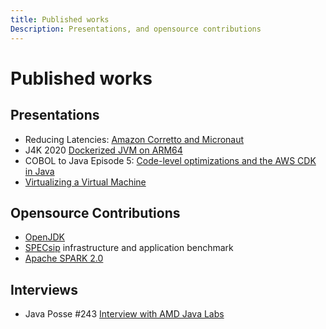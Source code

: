 ```yaml
---
title: Published works
Description: Presentations, and opensource contributions
---
```


# Published works

## Presentations

* Reducing Latencies: [Amazon Corretto and Micronaut](https://www.youtube.com/watch?v=1XJm7vwF3s8)
* J4K 2020 [Dockerized JVM on ARM64](https://www.youtube.com/watch?v=naz4LMS7U58)
* COBOL to Java Episode 5: [Code-level optimizations and the AWS CDK in Java](https://pages.awscloud.com/cobol-to-java-video-series.html)
* [Virtualizing a Virtual Machine](https://www.slideshare.net/adorepump/virtualizing-a-virtual-machine-presentation)

## Opensource Contributions

* [OpenJDK](https://github.com/openjdk/)
* [SPECsip](https://dl.acm.org/doi/abs/10.1145/2479871.2479938) infrastructure and application benchmark
* [Apache SPARK 2.0](https://spark.apache.org/releases/spark-release-2-0-0.html)

## Interviews

* Java Posse #243 [Interview with AMD Java Labs](http://javaposse.com/java_posse_243_interview_with_amd_java_labs)

